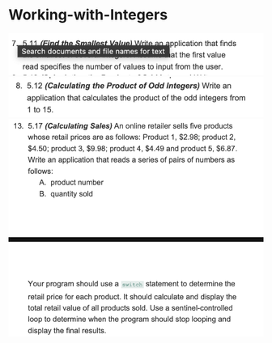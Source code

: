 # Working-with-Integers

<img src="https://github.com/miloosterman/Working-with-Integers/blob/main/5.11.png">
<img src="https://github.com/miloosterman/Working-with-Integers/blob/main/5.12.png">
<img src="https://github.com/miloosterman/Working-with-Integers/blob/main/5.17.png">
